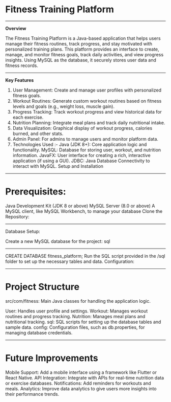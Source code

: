 # Fitness Training Platform

---
 
**Overview**

The Fitness Training Platform is a Java-based application that helps users manage their fitness routines, track progress, and stay motivated with personalized training plans. This platform provides an interface to create, manage, and monitor fitness goals, track daily activities, and view progress insights. Using MySQL as the database, it securely stores user data and fitness records.

---

**Key Features**
1. User Management: Create and manage user profiles with personalized fitness goals.
2. Workout Routines: Generate custom workout routines based on fitness levels and goals (e.g., weight loss, muscle gain).
3. Progress Tracking: Track workout progress and view historical data for each exercise.
4. Nutrition Planning: Integrate meal plans and track daily nutritional intake.
5. Data Visualization: Graphical display of workout progress, calories burned, and other stats.
6. Admin Panel: For admins to manage users and monitor platform data.
7. Technologies Used :-
Java (JDK 8+): Core application logic and functionality.
MySQL: Database for storing user, workout, and nutrition information.
JavaFX: User interface for creating a rich, interactive application (if using a GUI).
JDBC: Java Database Connectivity to interact with MySQL.
Setup and Installation

--- 

# Prerequisites:

Java Development Kit (JDK 8 or above)
MySQL Server (8.0 or above)
A MySQL client, like MySQL Workbench, to manage your database
Clone the Repository:

---

Database Setup:

Create a new MySQL database for the project:
sql

---

CREATE DATABASE fitness_platform;
Run the SQL script provided in the /sql folder to set up the necessary tables and data.
Configuration:

---

# Project Structure

src/com/fitness: Main Java classes for handling the application logic.

User: Handles user profile and settings.
Workout: Manages workout routines and progress tracking.
Nutrition: Manages meal plans and nutritional tracking.
sql: SQL scripts for setting up the database tables and sample data.
config: Configuration files, such as db.properties, for managing database credentials.

---

# Future Improvements

Mobile Support: Add a mobile interface using a framework like Flutter or React Native.
API Integration: Integrate with APIs for real-time nutrition data or exercise databases.
Notifications: Add reminders for workouts and meals.
Analytics: Improve data analytics to give users more insights into their performance trends.
